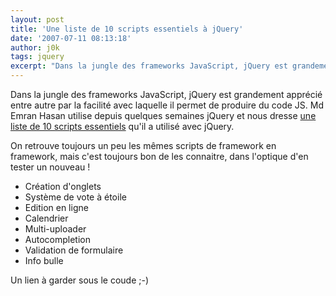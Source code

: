 ```yaml
---
layout: post
title: 'Une liste de 10 scripts essentiels à jQuery'
date: '2007-07-11 08:13:18'
author: j0k
tags: jquery
excerpt: "Dans la jungle des frameworks JavaScript, jQuery est grandement apprécié entre autre par la facilité avec laquelle il permet de produire du code JS.     \nMd Emran Hasan utilise depuis quelques semaines jQuery et nous dresse [une liste de 10 scripts essentiels](http://www.phpfour.com/blog/2007/06/30/jquery-essentials/) qu'il a utilisé avec jQuery.  \n      …"
---
```


Dans la jungle des frameworks JavaScript, jQuery est grandement apprécié entre autre par la facilité avec laquelle il permet de produire du code JS.
Md Emran Hasan utilise depuis quelques semaines jQuery et nous dresse [une liste de 10 scripts essentiels](http://www.phpfour.com/blog/2007/06/30/jquery-essentials/) qu'il a utilisé avec jQuery.

On retrouve toujours un peu les mêmes scripts de framework en framework, mais c'est toujours bon de les connaitre, dans l'optique d'en tester un nouveau !

* Création d'onglets
* Système de vote à étoile
* Edition en ligne
* Calendrier
* Multi-uploader
* Autocompletion
* Validation de formulaire
* Info bulle

Un lien à garder sous le coude ;-)
